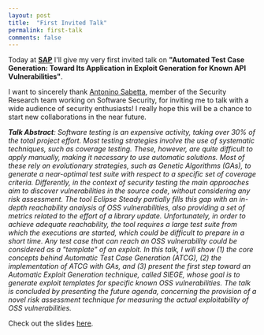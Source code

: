```yaml
---
layout: post
title:  "First Invited Talk"
permalink: first-talk
comments: false
---
```


Today at **[SAP](www.sap.com)** I'll give my very first invited talk on **"Automated Test Case Generation: Toward Its Application in Exploit Generation for Known API Vulnerabilities"**.

I want to sincerely thank [Antonino Sabetta](https://sabetta.com/), member of the Security Research team working on Software Security, for inviting me to talk with a wide audience of security enthusiasts!
I really hope this will be a chance to start new collaborations in the near future.

***Talk Abstract**: Software testing is an expensive activity, taking over 30% of the total project effort. Most testing strategies involve the use of systematic techniques, such as coverage testing. These, however, are quite difficult to apply manually, making it necessary to use automatic solutions. Most of these rely on evolutionary strategies, such as Genetic Algorithms (GAs), to generate a near-optimal test suite with respect to a specific set of coverage criteria.
Differently, in the context of security testing the main approaches aim to discover vulnerabilities in the source code, without considering any risk assessment. The tool Eclipse Steady partially fills this gap with an in-depth reachability analysis of OSS vulnerabilities, also providing a set of metrics related to the effort of a library update. Unfortunately, in order to achieve adequate reachability, the tool requires a large test suite from which the executions are started, which could be difficult to prepare in a short time. Any test case that can reach an OSS vulnerability could be considered as a "template" of an exploit.
In this talk, I will show (1) the core concepts behind Automatic Test Case Generation (ATCG), (2) the implementation of ATCG with GAs, and (3) present the first step toward an Automatic Exploit Generation technique, called SIEGE, whose goal is to generate exploit templates for specific known OSS vulnerabilities. The talk is concluded by presenting the future agenda, concerning the provision of a novel risk assessment technique for measuring the actual exploitability of OSS vulnerabilities.*

Check out the slides [here](./download/talks/t1.pdf).

